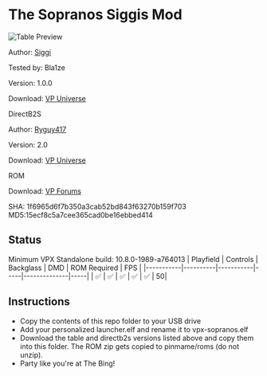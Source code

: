 # The Sopranos Siggis Mod

![Table Preview](https://github.com/LegendsUnchained/vpx-standalone-alp4k/blob/main/images/vpx-sopranos-preview.png)

Author: [Siggi](https://vpuniverse.com/profile/8779-siggi/)  

Tested by: Bla1ze

Version: 1.0.0  

Download: [VP Universe](https://vpuniverse.com/files/file/18652-the-sopranos-siggis-mod/)

DirectB2S

Author: [Ryguy417](https://vpuniverse.com/profile/31096-ryguy417/)  

Version: 2.0  

Download: [VP Universe](https://vpuniverse.com/files/file/12991-sopranos-stern-2005-b2s-with-full-dmd/)

ROM

Download: [VP Forums](https://www.vpforums.org/index.php?app=downloads&showfile=287)

SHA: 1f6965d6f7b350a3cab52bd843f63270b159f703
MD5:15ecf8c5a7cee365cad0be16ebbed414

## Status 

Minimum VPX Standalone build: 10.8.0-1989-a764013
| Playfield | Controls | Backglass | DMD | ROM Required | FPS | 
|-----------|----------|-----------|-----|--------------|-----|
| :white_check_mark: | :white_check_mark: | :white_check_mark: | :white_check_mark: | :white_check_mark: | 50|

## Instructions

- Copy the contents of this repo folder to your USB drive
- Add your personalized launcher.elf and rename it to vpx-sopranos.elf
- Download the table and directb2s versions listed above and copy them into this folder. The ROM zip gets copied to pinmame/roms (do not unzip).
- Party like you're at The Bing!
